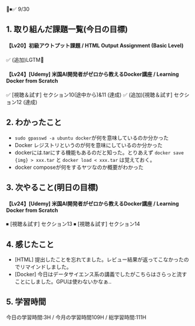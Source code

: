 🧡⏹✅
9/30
 
## 1. 取り組んだ課題一覧(今日の目標)

#### 【Lv20】初級アウトプット課題 / HTML Output Assignment (Basic Level)
✅ (追加)LGTM🧡

#### 【Lv24】[Udemy] 米国AI開発者がゼロから教えるDocker講座 / Learning Docker from Scratch
✅ [視聴＆試す] セクション10(途中から)&11 (達成)
✅ (追加)[視聴＆試す] セクション12 (達成)

## 2. わかったこと
- `sudo gpasswd -a ubuntu docker`が何を意味しているのか分かった
- Docker レジストリというのが何を意味にしているのか分かった
- dockerには.tarにする機能もあるのだと知った。とりあえず `docker save {img} > xxx.tar` と `docker load < xxx.tar` は覚えておく。
- docker composeが何をするヤツなのか概要がわかった

## 3. 次やること(明日の目標)
#### 【Lv24】[Udemy] 米国AI開発者がゼロから教えるDocker講座 / Learning Docker from Scratch
⏹ [視聴＆試す] セクション13 
⏹ [視聴＆試す] セクション14 

## 4. 感じたこと
- [HTML] 提出したことを忘れてました。レビュー結果が返ってこなかったのでリマインドしました。
- [Docker] 今日はデータサイエンス系の講義でしたがこちらはさらっと流すことにしました。GPUは使わないかなぁ..

## 5. 学習時間
今日の学習時間:3H / 今月の学習時間109H / 総学習時間:111H
